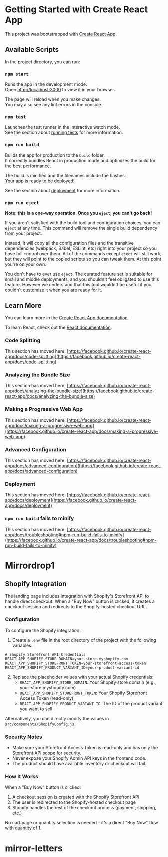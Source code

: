 # Getting Started with Create React App

This project was bootstrapped with [Create React App](https://github.com/facebook/create-react-app).

## Available Scripts

In the project directory, you can run:

### `npm start`

Runs the app in the development mode.\
Open [http://localhost:3000](http://localhost:3000) to view it in your browser.

The page will reload when you make changes.\
You may also see any lint errors in the console.

### `npm test`

Launches the test runner in the interactive watch mode.\
See the section about [running tests](https://facebook.github.io/create-react-app/docs/running-tests) for more information.

### `npm run build`

Builds the app for production to the `build` folder.\
It correctly bundles React in production mode and optimizes the build for the best performance.

The build is minified and the filenames include the hashes.\
Your app is ready to be deployed!

See the section about [deployment](https://facebook.github.io/create-react-app/docs/deployment) for more information.

### `npm run eject`

**Note: this is a one-way operation. Once you `eject`, you can't go back!**

If you aren't satisfied with the build tool and configuration choices, you can `eject` at any time. This command will remove the single build dependency from your project.

Instead, it will copy all the configuration files and the transitive dependencies (webpack, Babel, ESLint, etc) right into your project so you have full control over them. All of the commands except `eject` will still work, but they will point to the copied scripts so you can tweak them. At this point you're on your own.

You don't have to ever use `eject`. The curated feature set is suitable for small and middle deployments, and you shouldn't feel obligated to use this feature. However we understand that this tool wouldn't be useful if you couldn't customize it when you are ready for it.

## Learn More

You can learn more in the [Create React App documentation](https://facebook.github.io/create-react-app/docs/getting-started).

To learn React, check out the [React documentation](https://reactjs.org/).

### Code Splitting

This section has moved here: [https://facebook.github.io/create-react-app/docs/code-splitting](https://facebook.github.io/create-react-app/docs/code-splitting)

### Analyzing the Bundle Size

This section has moved here: [https://facebook.github.io/create-react-app/docs/analyzing-the-bundle-size](https://facebook.github.io/create-react-app/docs/analyzing-the-bundle-size)

### Making a Progressive Web App

This section has moved here: [https://facebook.github.io/create-react-app/docs/making-a-progressive-web-app](https://facebook.github.io/create-react-app/docs/making-a-progressive-web-app)

### Advanced Configuration

This section has moved here: [https://facebook.github.io/create-react-app/docs/advanced-configuration](https://facebook.github.io/create-react-app/docs/advanced-configuration)

### Deployment

This section has moved here: [https://facebook.github.io/create-react-app/docs/deployment](https://facebook.github.io/create-react-app/docs/deployment)

### `npm run build` fails to minify

This section has moved here: [https://facebook.github.io/create-react-app/docs/troubleshooting#npm-run-build-fails-to-minify](https://facebook.github.io/create-react-app/docs/troubleshooting#npm-run-build-fails-to-minify)

# Mirrordrop1

## Shopify Integration

The landing page includes integration with Shopify's Storefront API to handle direct checkout. When a "Buy Now" button is clicked, it creates a checkout session and redirects to the Shopify-hosted checkout URL.

### Configuration

To configure the Shopify integration:

1. Create a `.env` file in the root directory of the project with the following variables:

```
# Shopify Storefront API Credentials
REACT_APP_SHOPIFY_STORE_DOMAIN=your-store.myshopify.com
REACT_APP_SHOPIFY_STOREFRONT_TOKEN=your-storefront-access-token
REACT_APP_SHOPIFY_PRODUCT_VARIANT_ID=your-product-variant-id
```

2. Replace the placeholder values with your actual Shopify credentials:
   - `REACT_APP_SHOPIFY_STORE_DOMAIN`: Your Shopify store domain (e.g., your-store.myshopify.com)
   - `REACT_APP_SHOPIFY_STOREFRONT_TOKEN`: Your Shopify Storefront Access Token (read-only)
   - `REACT_APP_SHOPIFY_PRODUCT_VARIANT_ID`: The ID of the product variant you want to sell

Alternatively, you can directly modify the values in `src/components/ShopifyConfig.js`.

### Security Notes

- Make sure your Storefront Access Token is read-only and has only the Storefront API scope for security.
- Never expose your Shopify Admin API keys in the frontend code.
- The product should have available inventory or checkout will fail.

### How It Works

When a "Buy Now" button is clicked:

1. A checkout session is created with the Shopify Storefront API
2. The user is redirected to the Shopify-hosted checkout page
3. Shopify handles the rest of the checkout process (payment, shipping, etc.)

No cart page or quantity selection is needed - it's a direct "Buy Now" flow with quantity of 1.
# mirror-letters
